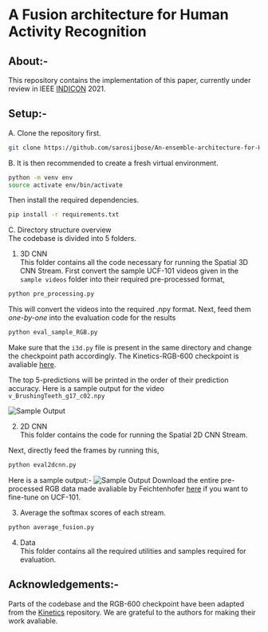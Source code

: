 # A Fusion architecture for Human Activity Recognition

## About:-

This repository contains the implementation of this paper, currently under review in IEEE [INDICON](https://www.ewh.ieee.org/r10/calcutta/indicon2021/index.html) 2021. 

## Setup:-  

A. Clone the repository first.  
```bash
git clone https://github.com/sarosijbose/An-ensemble-architecture-for-Human-Activity-Recognition.git
```

B. It is then recommended to create a fresh virtual environment.
```bash
python -m venv env
source activate env/bin/activate
```
Then install the required dependencies.
```bash
pip install -r requirements.txt
```
C. Directory structure overview  
The codebase is divided into 5 folders. 

1. 3D CNN  
This folder contains all the code necessary for running the Spatial 3D CNN Stream.
First convert the sample UCF-101 videos given in the ```sample videos``` folder into their required pre-processed format,
```bash
python pre_processing.py
```
This will convert the videos into the required .npy format.
Next, feed them *one-by-one* into the evaluation code for the results
```bash
python eval_sample_RGB.py
```
Make sure that the ```i3d.py``` file is present in the same directory and change the checkpoint path accordingly.
The Kinetics-RGB-600 checkpoint is avaliable [here](https://drive.google.com/drive/folders/1bLwYRzp7Aei1qtNhOcq5C4cnjD27A845?usp=sharing).

The top 5-predictions will be printed in the order of their prediction accuracy.
Here is a sample output for the video ```v_BrushingTeeth_g17_c02.npy```  

![Sample Output](https://github.com/sarosijbose/An-ensemble-architecture-for-Human-Activity-Recognition/blob/main/3D%20CNN/sample_output.jpg)

2. 2D CNN  
This folder contains the code for running the Spatial 2D CNN Stream.

Next, directly feed the frames by running this,
```bash
python eval2dcnn.py
```
Here is a sample output:-
![Sample Output](https://github.com/sarosijbose/An-ensemble-architecture-for-Human-Activity-Recognition/blob/main/2D%20CNN/Sample_output_2dcnn.jpg)
Download the entire pre-processed RGB data made avaliable by Feichtenhofer [here](http://ftp.tugraz.at/pub/feichtenhofer/tsfusion/data/) if you want to fine-tune on UCF-101.

3. Average the softmax scores of each stream.
```bash
python average_fusion.py
```
4. Data   
This folder contains all the required utilities and samples required for evaluation.

## Acknowledgements:-

Parts of the codebase and the RGB-600 checkpoint have been adapted from the [Kinetics](https://github.com/deepmind/kinetics-i3d) repository. 
We are grateful to the authors for making their work avaliable.
